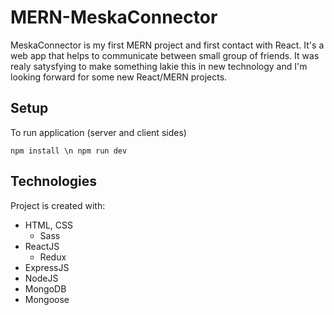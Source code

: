 # MERN-MeskaConnector

MeskaConnector is my first MERN project and first contact with React. It's a web app that helps to communicate between small group of friends. It was realy satysfying to make something lakie this in new technology and I'm looking forward for some new React/MERN projects.

## Setup

To run application (server and client sides)

`npm install \n npm run dev`

## Technologies

Project is created with:

- HTML, CSS
  - Sass
- ReactJS
  - Redux
- ExpressJS
- NodeJS
- MongoDB
- Mongoose
